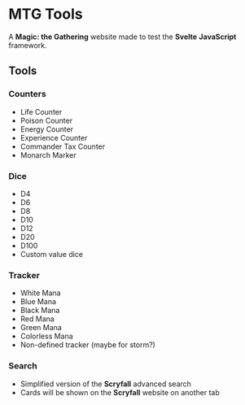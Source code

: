 # MTG Tools
A **Magic: the Gathering** website made to test the **Svelte** **JavaScript** framework. 

## Tools
### Counters
* Life Counter
* Poison Counter
* Energy Counter
* Experience Counter
* Commander Tax Counter
* Monarch Marker
### Dice
* D4
* D6
* D8
* D10
* D12
* D20
* D100
* Custom value dice
### Tracker
* White Mana
* Blue Mana
* Black Mana
* Red Mana
* Green Mana
* Colorless Mana
* Non-defined tracker (maybe for storm?)
### Search
* Simplified version of the **Scryfall** advanced search
* Cards will be shown on the **Scryfall** website on another tab

